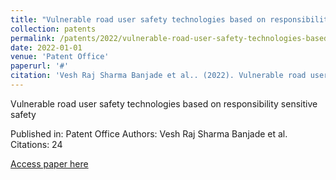 ```yaml
---
title: "Vulnerable road user safety technologies based on responsibility sensitive safety"
collection: patents
permalink: /patents/2022/vulnerable-road-user-safety-technologies-based-on
date: 2022-01-01
venue: 'Patent Office'
paperurl: '#'
citation: 'Vesh Raj Sharma Banjade et al.. (2022). Vulnerable road user safety technologies based on responsibility sensitive safety. Patent Office.'
---
```


Vulnerable road user safety technologies based on responsibility sensitive safety

Published in: Patent Office
Authors: Vesh Raj Sharma Banjade et al.
Citations: 24

[Access paper here](#)
